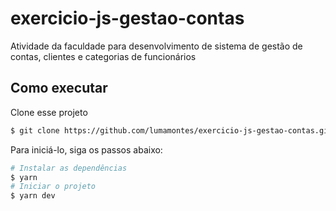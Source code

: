 # exercicio-js-gestao-contas
Atividade da faculdade para desenvolvimento de sistema de gestão de contas, clientes e categorias de funcionários <br>


## Como executar 

Clone esse projeto

```bash
$ git clone https://github.com/lumamontes/exercicio-js-gestao-contas.git
```

Para iniciá-lo, siga os passos abaixo:
```bash
# Instalar as dependências
$ yarn
# Iniciar o projeto
$ yarn dev
```


